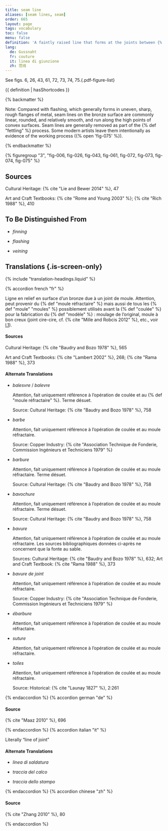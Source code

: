 ```yaml
---
title: seam line
aliases: [seam lines, seam]
order: 665
layout: page
tags: vocabulary
toc: false
menu: false
definition: 'A faintly raised line that forms at the joints between {% def "mold" %} sections when a molten material or slurry is poured into a mold. Seam lines are found on plaster or wax casts as well as on bronzes cast in piece molds. In ancient Chinese bronzes, some seam lines were exaggerated and integrated into the design of the casts, as can be seen in the elephant-shaped vessel in [Case Study 3](/case-studies/3/) ({% open "fig-026" %}). The term also refers to the line along which the pieces of a {% def "refractory mold" "refractory" %} {% def "piece mold" %} join, which is the locus of the line that forms on the bronze. Depending on how well the piece mold pieces fit together, the seam line may be more or less raised. More extreme {% def "flashing" %} occurs with ill-fitting pieces.'
lang:
  de: Gussnaht
  fr: couture
  it: linea di giunzione
  zh: 范线
---
```


See figs. 6, 26, 43, 61, 72, 73, 74, 75.{.pdf-figure-list}

{{ definition | hasShortcodes }}

{% backmatter %}

Note: Compared with flashing, which generally forms in uneven, sharp, rough flanges of metal, seam lines on the bronze surface are commonly linear, rounded, and relatively smooth, and run along the high points of convex surfaces. Seam lines are generally removed as part of the {% def "fettling" %} process. Some modern artists leave them intentionally as evidence of the working process ({% open 'fig-075' %}).

{% endbackmatter %}

{% figuregroup "3", "fig-006, fig-026, fig-043, fig-061, fig-072, fig-073, fig-074, fig-075" %}


## Sources

Cultural Heritage: {% cite "Lie and Bewer 2014" %}, 47

Art and Craft Textbooks: {% cite "Rome and Young 2003" %}; {% cite "Rich 1988" %}, 410

## To Be Distinguished From

- *finning*

- *flashing*

- *veining*

## Translations {.is-screen-only}

<div class="accordion">
{% include "translation-headings.liquid" %}

{% accordion french "fr" %}

Ligne en relief en surface d’un bronze due à un joint de moule. Attention, peut provenir du {% def "moule réfractaire" %} mais aussi de tous les {% def "moule" "moules" %} possiblement utilisés avant la {% def "coulée" %} pour la fabrication du {% def "modèle" %} : moulage de l’original, moule à bon creux (joint cire-cire, cf. {% cite "Mille and Robcis 2012" %}, etc., voir [I.1](/vol-1/1/)).

#### Sources

Cultural Heritage: {% cite "Baudry and Bozo 1978" %}, 565

Art and Craft Textbooks: {% cite "Lambert 2002" %}, 268; {% cite "Rama 1988" %}, 373

#### Alternate Translations

- *balesvre* / *balevre*

    Attention, fait uniquement référence à l’opération de coulée et au {% def "moule réfractaire" %}. Terme désuet.

    Source: Cultural Heritage: {% cite "Baudry and Bozo 1978" %}, 758

- *barbe*

    Attention, fait uniquement référence à l’opération de coulée et au moule réfractaire.

    Source: Copper Industry: {% cite "Association Technique de Fonderie, Commission Ingénieurs et Techniciens 1979" %}

- *barbure*

    Attention, fait uniquement référence à l’opération de coulée et au moule réfractaire. Terme désuet.

    Source: Cultural Heritage: {% cite "Baudry and Bozo 1978" %}, 758

- *bavochure*

    Attention, fait uniquement référence à l’opération de coulée et au moule réfractaire. Terme désuet.

    Source: Cultural Heritage: {% cite "Baudry and Bozo 1978" %}, 758

- *bavure*

    Attention, fait uniquement référence à l’opération de coulée et au moule réfractaire. Les sources bibliographiques données ci-après ne concernent que la fonte au sable.

    Sources: Cultural Heritage: {% cite "Baudry and Bozo 1978" %}, 632; Art and Craft Textbook: {% cite "Rama 1988" %}, 373

- *bavure de joint*

    Attention, fait uniquement référence à l’opération de coulée et au moule réfractaire.

    Source: Copper Industry: {% cite "Association Technique de Fonderie, Commission Ingénieurs et Techniciens 1979" %}

- *ébarbure*

    Attention, fait uniquement référence à l’opération de coulée et au moule réfractaire.

- *suture*

    Attention, fait uniquement référence à l’opération de coulée et au moule réfractaire.

- *toiles*

    Attention, fait uniquement référence à l’opération de coulée et au moule réfractaire.

    Source: Historical: {% cite "Launay 1827" %}, 2:261

{% endaccordion %}
{% accordion german "de" %}

#### Source

{% cite "Maaz 2010" %}, 696

{% endaccordion %}
{% accordion italian "it" %}

Literally “line of joint”

#### Alternate Translations

- *linea di saldatura*

- *traccia del calco*

- *traccia dello stampo*

{% endaccordion %}
{% accordion chinese "zh" %}

#### Source

{% cite "Zhang 2010" %}, 80

{% endaccordion %}

</div>
